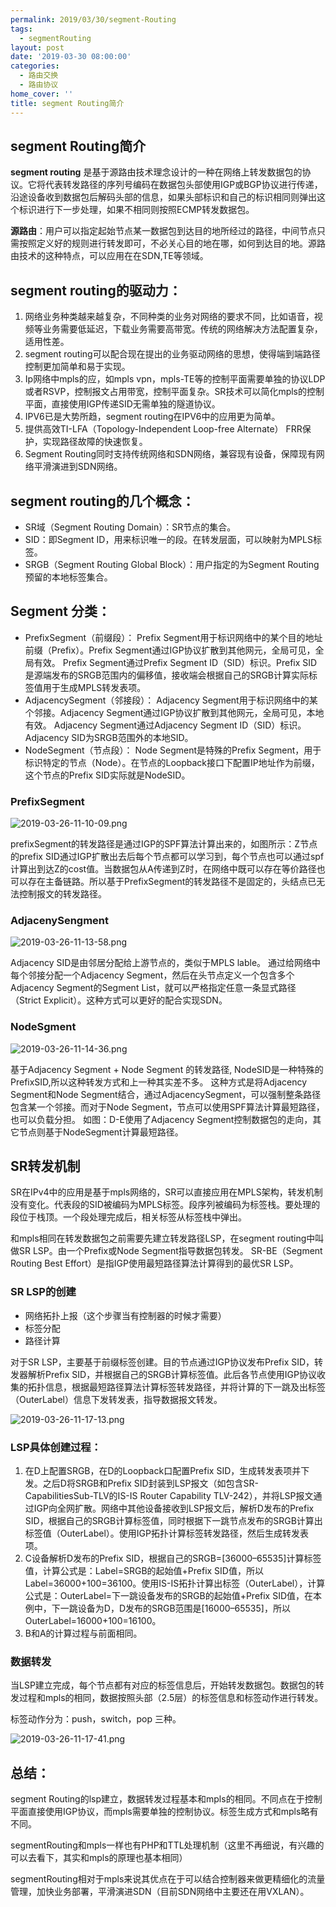 ```yaml
---
permalink: 2019/03/30/segment-Routing
tags:
  - segmentRouting
layout: post
date: '2019-03-30 08:00:00'
categories:
  - 路由交换
  - 路由协议
home_cover: ''
title: segment Routing简介
---
```


## segment Routing简介


**segment routing** 是基于源路由技术理念设计的一种在网络上转发数据包的协议。它将代表转发路径的序列号编码在数据包头部使用IGP或BGP协议进行传递，沿途设备收到数据包后解码头部的信息，如果头部标识和自己的标识相同则弹出这个标识进行下一步处理，如果不相同则按照ECMP转发数据包。


**源路由**：用户可以指定起始节点某一数据包到达目的地所经过的路径，中间节点只需按照定义好的规则进行转发即可，不必关心目的地在哪，如何到达目的地。源路由技术的这种特点，可以应用在在SDN,TE等领域。


## segment routing的驱动力：

1. 网络业务种类越来越复杂，不同种类的业务对网络的要求不同，比如语音，视频等业务需要低延迟，下载业务需要高带宽。传统的网络解决方法配置复杂，适用性差。
2. segment routing可以配合现在提出的业务驱动网络的思想，使得端到端路径控制更加简单和易于实现。
3. Ip网络中mpls的应，如mpls vpn，mpls-TE等的控制平面需要单独的协议LDP或者RSVP，控制报文占用带宽，控制平面复杂。SR技术可以简化mpls的控制平面，直接使用IGP传递SID无需单独的隧道协议。
4. IPV6已是大势所趋，segment routing在IPV6中的应用更为简单。
5. 提供高效TI-LFA（Topology-Independent Loop-free Alternate） FRR保护，实现路径故障的快速恢复。
6. Segment Routing同时支持传统网络和SDN网络，兼容现有设备，保障现有网络平滑演进到SDN网络。

## segment routing的几个概念：

- SR域（Segment Routing Domain）：SR节点的集合。
- SID：即Segment ID，用来标识唯一的段。在转发层面，可以映射为MPLS标签。
- SRGB（Segment Routing Global Block）：用户指定的为Segment Routing预留的本地标签集合。

## Segment 分类：

- PrefixSegment（前缀段）：
Prefix Segment用于标识网络中的某个目的地址前缀（Prefix）。Prefix Segment通过IGP协议扩散到其他网元，全局可见，全局有效。
Prefix Segment通过Prefix Segment ID（SID）标识。Prefix SID是源端发布的SRGB范围内的偏移值，接收端会根据自己的SRGB计算实际标签值用于生成MPLS转发表项。
- AdjacencySegment（邻接段）：
Adjacency Segment用于标识网络中的某个邻接。Adjacency Segment通过IGP协议扩散到其他网元，全局可见，本地有效。
Adjacency Segment通过Adjacency Segment ID（SID）标识。Adjacency SID为SRGB范围外的本地SID。
- NodeSegment（节点段）：
Node Segment是特殊的Prefix Segment，用于标识特定的节点（Node）。在节点的Loopback接口下配置IP地址作为前缀，这个节点的Prefix SID实际就是NodeSID。

### PrefixSegment


![2019-03-26-11-10-09.png](../post_images/55dadfb5743d45a02d477b31020fc174.png)


prefixSegment的转发路径是通过IGP的SPF算法计算出来的，如图所示：Z节点的prefix SID通过IGP扩散出去后每个节点都可以学习到，每个节点也可以通过spf计算出到达Z的cost值。当数据包从A传递到Z时，在网络中既可以存在等价路径也可以存在主备链路。所以基于PrefixSegment的转发路径不是固定的，头结点已无法控制报文的转发路径。


### AdjacenySengment


![2019-03-26-11-13-58.png](../post_images/0e4019552de87832713585a4519f85a3.png)


Adjacency SID是由邻居分配给上游节点的，类似于MPLS lable。
通过给网络中每个邻接分配一个Adjacency Segment，然后在头节点定义一个包含多个Adjacency Segment的Segment List，就可以严格指定任意一条显式路径（Strict Explicit）。这种方式可以更好的配合实现SDN。


### NodeSgment


![2019-03-26-11-14-36.png](../post_images/560a191e8bba22fc4bc0b91d511bccdb.png)


基于Adjacency Segment + Node Segment 的转发路径, NodeSID是一种特殊的PrefixSID,所以这种转发方式和上一种其实差不多。
这种方式是将Adjacency Segment和Node Segment结合，通过AdjacencySegment，可以强制整条路径包含某一个邻接。而对于Node Segment，节点可以使用SPF算法计算最短路径，也可以负载分担。
如图：D-E使用了Adjacency Segment控制数据包的走向，其它节点则基于NodeSegment计算最短路径。


## SR转发机制


SR在IPv4中的应用是基于mpls网络的，SR可以直接应用在MPLS架构，转发机制没有变化。代表段的SID被编码为MPLS标签。段序列被编码为标签栈。要处理的段位于栈顶。一个段处理完成后，相关标签从标签栈中弹出。


和mpls相同在转发数据包之前需要先建立转发路径LSP，在segment routing中叫做SR LSP。由一个Prefix或Node Segment指导数据包转发。
SR-BE（Segment Routing Best Effort）是指IGP使用最短路径算法计算得到的最优SR LSP。


### SR LSP的创建

- 网络拓扑上报（这个步骤当有控制器的时候才需要）
- 标签分配
- 路径计算

对于SR LSP，主要基于前缀标签创建。目的节点通过IGP协议发布Prefix SID，转发器解析Prefix SID，并根据自己的SRGB计算标签值。此后各节点使用IGP协议收集的拓扑信息，根据最短路径算法计算标签转发路径，并将计算的下一跳及出标签（OuterLabel）信息下发转发表，指导数据报文转发。


![2019-03-26-11-17-13.png](../post_images/1dfbed8536eee9476a04a031d942578e.png)


### LSP具体创建过程：

1. 在D上配置SRGB，在D的Loopback口配置Prefix SID，生成转发表项并下发。之后D将SRGB和Prefix SID封装到LSP报文（如包含SR-CapabilitiesSub-TLV的IS-IS Router Capability TLV-242），并将LSP报文通过IGP向全网扩散。网络中其他设备接收到LSP报文后，解析D发布的Prefix SID，根据自己的SRGB计算标签值，同时根据下一跳节点发布的SRGB计算出标签值（OuterLabel）。使用IGP拓扑计算标签转发路径，然后生成转发表项。
2. C设备解析D发布的Prefix SID，根据自己的SRGB=[36000–65535]计算标签值，计算公式是：Label=SRGB的起始值+Prefix SID值，所以Label=36000+100=36100。使用IS-IS拓扑计算出标签（OuterLabel），计算公式是：OuterLabel=下一跳设备发布的SRGB的起始值+Prefix SID值，在本例中，下一跳设备为D，D发布的SRGB范围是[16000–65535]，所以
OuterLabel=16000+100=16100。
3. B和A的计算过程与前面相同。

### 数据转发


当LSP建立完成，每个节点都有对应的标签信息后，开始转发数据包。数据包的转发过程和mpls的相同，数据按照头部（2.5层）的标签信息和标签动作进行转发。


标签动作分为：push，switch，pop 三种。


![2019-03-26-11-17-41.png](../post_images/f7625015ec92d47759222fecd00190d6.png)


## 总结：


segment Routing的lsp建立，数据转发过程基本和mpls的相同。不同点在于控制平面直接使用IGP协议，而mpls需要单独的控制协议。标签生成方式和mpls略有不同。


segmentRouting和mpls一样也有PHP和TTL处理机制（这里不再细说，有兴趣的可以去看下，其实和mpls的原理也基本相同）


segmentRouting相对于mpls来说其优点在于可以结合控制器来做更精细化的流量管理，加快业务部署，平滑演进SDN（目前SDN网络中主要还在用VXLAN）。


